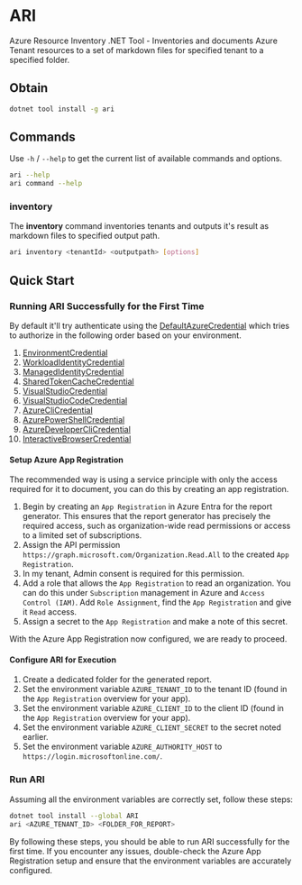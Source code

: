 # ARI

Azure Resource Inventory .NET Tool - Inventories and documents Azure Tenant resources to a set of markdown files for specified tenant to a specified folder.

## Obtain

```bash
dotnet tool install -g ari
```

## Commands

Use `-h` / `--help` to get the current list of available commands and options.

```bash
ari --help
ari command --help
```

### inventory

The **inventory** command inventories tenants and outputs it's result as markdown files to specified output path.

```bash
ari inventory <tenantId> <outputpath> [options]
```

## Quick Start

### Running ARI Successfully for the First Time

By default it'll try authenticate using the [DefaultAzureCredential](https://learn.microsoft.com/en-us/dotnet/api/azure.identity.defaultazurecredential?view=azure-dotnet) which tries to authorize in the following order based on your environment.

1. [EnvironmentCredential](https://learn.microsoft.com/en-us/dotnet/api/azure.identity.environmentcredential?view=azure-dotnet)
1. [WorkloadIdentityCredential](https://learn.microsoft.com/en-us/dotnet/api/azure.identity.workloadidentitycredential?view=azure-dotnet)
1. [ManagedIdentityCredential](https://learn.microsoft.com/en-us/dotnet/api/azure.identity.managedidentitycredential?view=azure-dotnet)
1. [SharedTokenCacheCredential](https://learn.microsoft.com/en-us/dotnet/api/azure.identity.sharedtokencachecredential?view=azure-dotnet)
1. [VisualStudioCredential](https://learn.microsoft.com/en-us/dotnet/api/azure.identity.visualstudiocredential?view=azure-dotnet)
1. [VisualStudioCodeCredential](https://learn.microsoft.com/en-us/dotnet/api/azure.identity.visualstudiocodecredential?view=azure-dotnet)
1. [AzureCliCredential](https://learn.microsoft.com/en-us/dotnet/api/azure.identity.azureclicredential?view=azure-dotnet)
1. [AzurePowerShellCredential](https://learn.microsoft.com/en-us/dotnet/api/azure.identity.azurepowershellcredential?view=azure-dotnet)
1. [AzureDeveloperCliCredential](https://learn.microsoft.com/en-us/dotnet/api/azure.identity.azuredeveloperclicredential?view=azure-dotnet)
1. [InteractiveBrowserCredential](https://learn.microsoft.com/en-us/dotnet/api/azure.identity.interactivebrowsercredential?view=azure-dotnet)

#### Setup Azure App Registration

The recommended way is using a service principle with only the access required for it to document, you can do this by creating an app registration.

1. Begin by creating an `App Registration` in Azure Entra for the report generator. This ensures that the report generator has precisely the required access, such as organization-wide read permissions or access to a limited set of subscriptions.
1. Assign the API permission `https://graph.microsoft.com/Organization.Read.All` to the created `App Registration`.
1. In my tenant, Admin consent is required for this permission.
1. Add a role that allows the `App Registration` to read an organization. You can do this under `Subscription` management in Azure and `Access Control (IAM)`. Add `Role Assignment`, find the `App Registration` and give it `Read` access.
1. Assign a secret to the `App Registration` and make a note of this secret.

With the Azure App Registration now configured, we are ready to proceed.

#### Configure ARI for Execution

1. Create a dedicated folder for the generated report.
1. Set the environment variable `AZURE_TENANT_ID` to the tenant ID (found in the `App Registration` overview for your app).
1. Set the environment variable `AZURE_CLIENT_ID` to the client ID (found in the `App Registration` overview for your app).
1. Set the environment variable `AZURE_CLIENT_SECRET` to the secret noted earlier.
1. Set the environment variable `AZURE_AUTHORITY_HOST` to `https://login.microsoftonline.com/`.

### Run ARI

Assuming all the environment variables are correctly set, follow these steps:

```bash
dotnet tool install --global ARI
ari <AZURE_TENANT_ID> <FOLDER_FOR_REPORT>
```

By following these steps, you should be able to run ARI successfully for the first time. If you encounter any issues, double-check the Azure App Registration setup and ensure that the environment variables are accurately configured.
